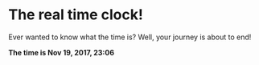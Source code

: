 # The real time clock!

Ever wanted to know what the time is? Well, your journey is about to end!

**The time is Nov 19, 2017, 23:06**